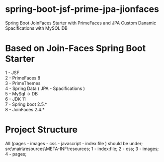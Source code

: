 # spring-boot-jsf-prime-jpa-jionfaces
Spring Boot JoinFaces Starter with PrimeFaces and JPA Custom Danamic Spacifications with MySQL DB

# Based on Join-Faces Spring Boot Starter
1 - JSF  
2 - PrimeFaces 8  
3 - PrimeThemes  
4 - Spring Data ( JPA - Spacifications )  
5 - MySql -> DB  
6 - JDK 11  
7 - Spring boot 2.5.*  
8 - JoinFaces 2.4.*  

# Project Structure
All (pages - images - css - javascript - index:file ) should be under;
src\main\resources\META-INF\resources;
1 - index:file;
2 - css;
3 - images;
4 - pages;
